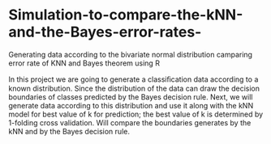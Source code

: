 # Simulation-to-compare-the-kNN-and-the-Bayes-error-rates-

Generating data according to the bivariate normal distribution camparing error rate of KNN and Bayes theorem using R


In this project we are going to generate a classiﬁcation data according to a known distribution. Since the distribution of the data can draw the decision boundaries of classes predicted by the Bayes decision rule. 
Next, we will generate data according to this distribution and use it along with the kNN model for best value of k for prediction; the best value of k is determined by 1-folding cross validation. Will compare the boundaries generates by the kNN and by the Bayes decision rule.





